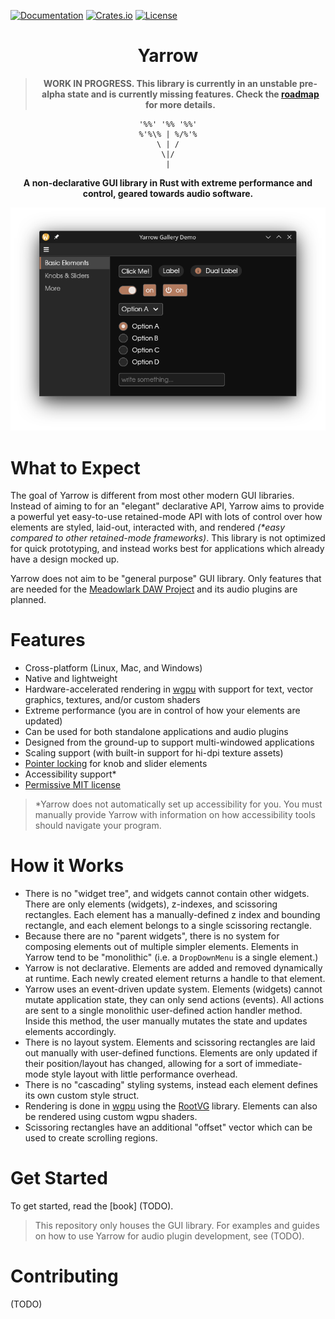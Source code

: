 [![Documentation](https://docs.rs/yarrow/badge.svg)](https://docs.rs/yarrow)
[![Crates.io](https://img.shields.io/crates/v/yarrow.svg)](https://crates.io/crates/yarrow)
[![License](https://img.shields.io/crates/l/yarrow.svg)](https://github.com/MeadowlarkDAW/Yarrow/blob/main/LICENSE)

<div align="center">

# Yarrow

> **WORK IN PROGRESS. This library is currently in an unstable pre-alpha state and is currently missing features. Check the [roadmap] for more details.**

```
'%%' '%% '%%'
%'%\% | %/%'%
    \ | /    
     \|/     
      |      
```

**A non-declarative GUI library in Rust with extreme performance and control, geared towards audio software.**

![gallery screenshot](screenshots/gallery-basic-elements.png)

</div>

# What to Expect

The goal of Yarrow is different from most other modern GUI libraries. Instead of aiming to for an "elegant" declarative API, Yarrow aims to provide a powerful yet easy-to-use retained-mode API with lots of control over how elements are styled, laid-out, interacted with, and rendered *(\*easy compared to other retained-mode frameworks)*. This library is not optimized for quick prototyping, and instead works best for applications which already have a design mocked up.

Yarrow does not aim to be "general purpose" GUI library. Only features that are needed for the [Meadowlark DAW Project](https://github.com/MeadowlarkDAW/Meadowlark) and its audio plugins are planned.

# Features

* Cross-platform (Linux, Mac, and Windows)
* Native and lightweight
* Hardware-accelerated rendering in [wgpu] with support for text, vector graphics, textures, and/or custom shaders
* Extreme performance (you are in control of how your elements are updated)
* Can be used for both standalone applications and audio plugins
* Designed from the ground-up to support multi-windowed applications
* Scaling support (with built-in support for hi-dpi texture assets)
* [Pointer locking](https://developer.mozilla.org/en-US/docs/Web/API/Pointer_Lock_API) for knob and slider elements
* Accessibility support*
* [Permissive MIT license](./LICENSE)

> \*Yarrow does not automatically set up accessibility for you. You must manually provide Yarrow with information on how accessibility tools should navigate your program.

# How it Works

* There is no "widget tree", and widgets cannot contain other widgets. There are only elements (widgets), z-indexes, and scissoring rectangles. Each element has a manually-defined z index and bounding rectangle, and each element belongs to a single scissoring rectangle.
* Because there are no "parent widgets", there is no system for composing elements out of multiple simpler elements. Elements in Yarrow tend to be "monolithic" (i.e. a `DropDownMenu` is a single element.)
* Yarrow is not declarative. Elements are added and removed dynamically at runtime. Each newly created element returns a handle to that element.
* Yarrow uses an event-driven update system. Elements (widgets) cannot mutate application state, they can only send actions (events). All actions are sent to a single monolithic user-defined action handler method. Inside this method, the user manually mutates the state and updates elements accordingly.
* There is no layout system. Elements and scissoring rectangles are laid out manually with user-defined functions. Elements are only updated if their position/layout has changed, allowing for a sort of immediate-mode style layout with little performance overhead.
* There is no "cascading" styling systems, instead each element defines its own custom style struct.
* Rendering is done in [wgpu] using the [RootVG](https://github.com/MeadowlarkDAW/rootvg) library. Elements can also be rendered using custom wgpu shaders.
* Scissoring rectangles have an additional "offset" vector which can be used to create scrolling regions.

# Get Started

To get started, read the [book] (TODO).

> This repository only houses the GUI library. For examples and guides on how to use Yarrow for audio plugin development, see (TODO).

# Contributing

(TODO)

[wgpu]: https://wgpu.rs
[roadmap]: ROADMAP.md